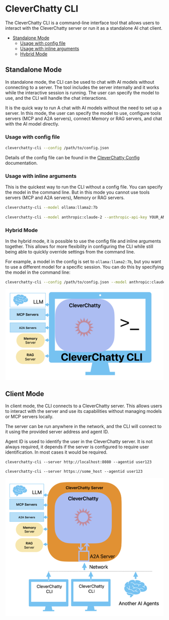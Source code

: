 # CleverChatty CLI

The CleverChatty CLI is a command-line interface tool that allows users to interact with the CleverChatty server or run it as a standalone AI chat client.

- [Standalone Mode](#standalone-mode)
    - [Usage with config file](#usage-with-config-file)
    - [Usage with inline arguments](#usage-with-inline-arguments)
    - [Hybrid Mode](#hybrid-mode)

## Standalone Mode

In standalone mode, the CLI can be used to chat with AI models without connecting to a server. The tool includes the server internally and it works while the interactive session is running. The user can specify the model to use, and the CLI will handle the chat interactions.

It is the quick way to run A chat with AI models without the need to set up a server. In this mode, the user can specify the model to use, configure tools servers (MCP and A2A servers), connect Memory or RAG servers, and chat with the AI model directly.

### Usage with config file

```bash
cleverchatty-cli --config /path/to/config.json
```

Details of the config file can be found in the [CleverChatty Config](Config.md) documentation.

### Usage with inline arguments

This is the quickest way to run the CLI without a config file. You can specify the model in the command line. But in this mode you cannot use tools servers (MCP and A2A servers), Memory or RAG servers.

```bash
cleverchatty-cli --model ollama:llama2:7b 
```

```bash
cleverchatty-cli --model anthropic:claude-2 --anthropic-api-key YOUR_ANTHROPIC_API_KEY
```

### Hybrid Mode

In the hybrid mode, it is possible to use the config file and inline arguments together. This allows for more flexibility in configuring the CLI while still being able to quickly override settings from the command line.

For example, a model in the config is set to `ollama:llama2:7b`, but you want to use a different model for a specific session. You can do this by specifying the model in the command line:

```bash
cleverchatty-cli --config /path/to/config.json --model anthropic:claude-2 --anthropic-api-key YOUR_ANTHROPIC_API_KEY --agentid user123
```

![<img src="cleverchatty_cli_standalone.png" width="250"/>](cleverchatty_cli_standalone.png)

## Client Mode

In client mode, the CLI connects to a CleverChatty server. This allows users to interact with the server and use its capabilities without managing models or MCP servers locally.

The server can be run anywhere in the network, and the CLI will connect to it using the provided server address and agent ID. 

Agent ID is used to identify the user in the CleverChatty server. It is not always required, it depends if the server is configured to require user identification. In most cases it would be required.

```
cleverchatty-cli --server http://localhost:8080 --agentid user123
```

```
cleverchatty-cli --server https://some_host --agentid user123
```

![<img src="cleverchatty_cli.png" width="250"/>](cleverchatty_cli.png)